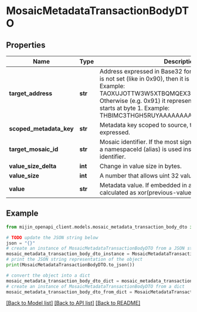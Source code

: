 # MosaicMetadataTransactionBodyDTO


## Properties

Name | Type | Description | Notes
------------ | ------------- | ------------- | -------------
**target_address** | **str** | Address expressed in Base32 format. If the bit 0 of byte 0 is not set (like in 0x90), then it is a regular address. Example: TAOXUJOTTW3W5XTBQMQEX3SQNA6MCUVGXLXR3TA.  Otherwise (e.g. 0x91) it represents a namespace id which starts at byte 1. Example: THBIMC3THGH5RUYAAAAAAAAAAAAAAAAAAAAAAAA  | 
**scoped_metadata_key** | **str** | Metadata key scoped to source, target and type expressed. | 
**target_mosaic_id** | **str** | Mosaic identifier. If the most significant bit of byte 0 is set, a namespaceId (alias) is used instead of the real mosaic identifier.  | 
**value_size_delta** | **int** | Change in value size in bytes. | 
**value_size** | **int** | A number that allows uint 32 values. | 
**value** | **str** | Metadata value. If embedded in a transaction, this is calculated as xor(previous-value, value). | 

## Example

```python
from mijin_openapi_client.models.mosaic_metadata_transaction_body_dto import MosaicMetadataTransactionBodyDTO

# TODO update the JSON string below
json = "{}"
# create an instance of MosaicMetadataTransactionBodyDTO from a JSON string
mosaic_metadata_transaction_body_dto_instance = MosaicMetadataTransactionBodyDTO.from_json(json)
# print the JSON string representation of the object
print(MosaicMetadataTransactionBodyDTO.to_json())

# convert the object into a dict
mosaic_metadata_transaction_body_dto_dict = mosaic_metadata_transaction_body_dto_instance.to_dict()
# create an instance of MosaicMetadataTransactionBodyDTO from a dict
mosaic_metadata_transaction_body_dto_from_dict = MosaicMetadataTransactionBodyDTO.from_dict(mosaic_metadata_transaction_body_dto_dict)
```
[[Back to Model list]](../README.md#documentation-for-models) [[Back to API list]](../README.md#documentation-for-api-endpoints) [[Back to README]](../README.md)


